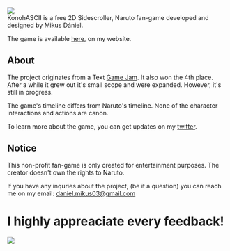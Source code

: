 <img src = "https://user-images.githubusercontent.com/49081673/147705159-a851105b-1fa0-4f33-b0d7-3af649434fc7.png" margin="auto" display="block">

<br>
KonohASCII is a free 2D Sidescroller, Naruto fan-game developed and designed by Mikus Dániel.

The game is available [here](https://devmarley.itch.io/konohascii), on my website.

## About

The project originates from a Text [Game Jam](https://itch.io/jam/text-rpg-jam). It also won the 4th place.
After a while it grew out it's small scope and were expanded. However, it's still in progress.

The game's timeline differs from Naruto's timeline. None of the character interactions and actions are canon.

To learn more about the game, you can get updates on my [twitter](https://twitter.com/gerelyi).

## Notice

This non-profit fan-game is only created for entertainment purposes. The creator doesn't own the rights to Naruto.

If you have any inquries about the project, (be it a question) you can reach me on my email:
daniel.mikus03@gmail.com

# I highly appreaciate every feedback!

<img src="https://user-images.githubusercontent.com/49081673/147705322-09e74a89-fa9c-4d41-bf03-9545f361a2ba.png">
